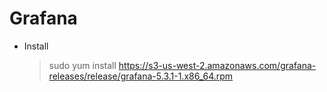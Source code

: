 # Grafana

- Install
  > sudo yum install https://s3-us-west-2.amazonaws.com/grafana-releases/release/grafana-5.3.1-1.x86_64.rpm 